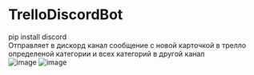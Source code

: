# TrelloDiscordBot
pip install discord		        
Отправляет в дискорд канал сообщение с новой карточкой в трелло определеной категории и всех категорий в другой канал                     
![image](https://user-images.githubusercontent.com/18011884/148665182-3a928180-1a86-41d3-a7b9-01a6f7566f06.png)
![image](https://user-images.githubusercontent.com/18011884/148757725-5e461a82-8aca-48d7-a6b1-3cb4e2af98c5.png)


